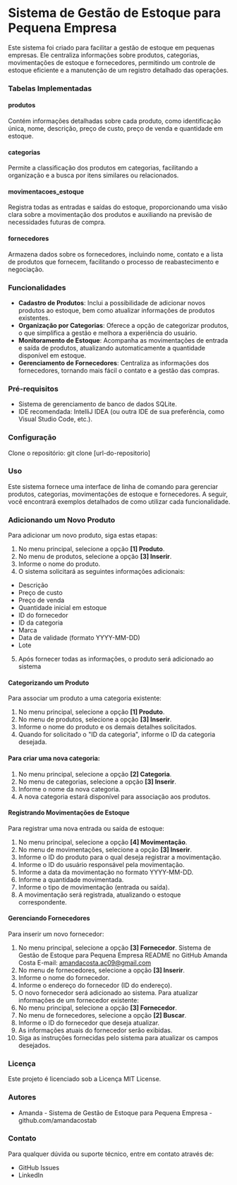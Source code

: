 # Sistema de Gestão de Estoque para Pequena Empresa
Este sistema foi criado para facilitar a gestão de estoque em pequenas empresas. Ele  centraliza informações sobre produtos, categorias, movimentações de estoque e  fornecedores, permitindo um controle de estoque eficiente e a manutenção de um  registro detalhado das operações.

### Tabelas Implementadas
#### produtos
Contém informações detalhadas sobre cada produto, como identificação única, 
nome, descrição, preço de custo, preço de venda e quantidade em estoque.
#### categorias
Permite a classificação dos produtos em categorias, facilitando a organização e a 
busca por itens similares ou relacionados.
#### movimentacoes_estoque
Registra todas as entradas e saídas do estoque, proporcionando uma visão clara 
sobre a movimentação dos produtos e auxiliando na previsão de necessidades 
futuras de compra.
#### fornecedores
Armazena dados sobre os fornecedores, incluindo nome, contato e a lista de produtos 
que fornecem, facilitando o processo de reabastecimento e negociação.
### Funcionalidades

- **Cadastro de Produtos**: Inclui a possibilidade de adicionar novos produtos ao 
estoque, bem como atualizar informações de produtos existentes.
- **Organização por Categorias**: Oferece a opção de categorizar produtos, o que 
simplifica a gestão e melhora a experiência do usuário.
- **Monitoramento de Estoque**: Acompanha as movimentações de entrada e 
saída de produtos, atualizando automaticamente a quantidade disponível em 
estoque.
- **Gerenciamento de Fornecedores**: Centraliza as informações dos 
fornecedores, tornando mais fácil o contato e a gestão das compras.

### Pré-requisitos
- Sistema de gerenciamento de banco de dados SQLite.
- IDE recomendada: IntelliJ IDEA (ou outra IDE de sua preferência, como Visual 
Studio Code, etc.).
### Configuração
Clone o repositório:
git clone [url-do-repositorio] 
### Uso
Este sistema fornece uma interface de linha de comando para gerenciar produtos, 
categorias, movimentações de estoque e fornecedores. A seguir, você encontrará 
exemplos detalhados de como utilizar cada funcionalidade.

### Adicionando um Novo Produto
Para adicionar um novo produto, siga estas etapas:
1. No menu principal, selecione a opção **[1] Produto**.
2. No menu de produtos, selecione a opção **[3] Inserir**.
3. Informe o nome do produto.
4. O sistema solicitará as seguintes informações adicionais: 
- Descrição
- Preço de custo
- Preço de venda
- Quantidade inicial em estoque
- ID do fornecedor
- ID da categoria
- Marca
- Data de validade (formato YYYY-MM-DD)
- Lote
5. Após fornecer todas as informações, o produto será adicionado ao sistema

#### Categorizando um Produto
Para associar um produto a uma categoria existente:
1. No menu principal, selecione a opção **[1] Produto**.
2. No menu de produtos, selecione a opção **[3] Inserir**.
3. Informe o nome do produto e os demais detalhes solicitados.
4. Quando for solicitado o "ID da categoria", informe o ID da categoria desejada.
   
#### Para criar uma nova categoria:
1. No menu principal, selecione a opção **[2] Categoria**.
2. No menu de categorias, selecione a opção **[3] Inserir**.
3. Informe o nome da nova categoria.
4. A nova categoria estará disponível para associação aos produtos.
   
#### Registrando Movimentações de Estoque
Para registrar uma nova entrada ou saída de estoque:
1. No menu principal, selecione a opção **[4] Movimentação**.
2. No menu de movimentações, selecione a opção **[3] Inserir**.
3. Informe o ID do produto para o qual deseja registrar a movimentação.
4. Informe o ID do usuário responsável pela movimentação.
5. Informe a data da movimentação no formato YYYY-MM-DD.
6. Informe a quantidade movimentada.
7. Informe o tipo de movimentação (entrada ou saída).
8. A movimentação será registrada, atualizando o estoque correspondente.

#### Gerenciando Fornecedores
Para inserir um novo fornecedor:
1. No menu principal, selecione a opção **[3] Fornecedor**.
Sistema de Gestão de Estoque para Pequena Empresa
README no GitHub
Amanda Costa E-mail: amandacosta.ac09@gmail.com
2. No menu de fornecedores, selecione a opção **[3] Inserir**.
3. Informe o nome do fornecedor.
4. Informe o endereço do fornecedor (ID do endereço).
5. O novo fornecedor será adicionado ao sistema.
Para atualizar informações de um fornecedor existente:
1. No menu principal, selecione a opção **[3] Fornecedor**.
2. No menu de fornecedores, selecione a opção **[2] Buscar**.
3. Informe o ID do fornecedor que deseja atualizar.
4. As informações atuais do fornecedor serão exibidas.
5. Siga as instruções fornecidas pelo sistema para atualizar os campos 
desejados.

### Licença
Este projeto é licenciado sob a Licença MIT License.
### Autores
- Amanda - Sistema de Gestão de Estoque para Pequena Empresa - github.com/amandacostab
### Contato
Para qualquer dúvida ou suporte técnico, entre em contato através de:
- GitHub Issues
- LinkedIn
